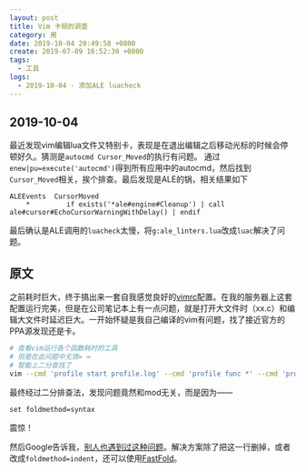```yaml
---
layout: post
title: Vim 卡顿的调查
category: 用
date: 2019-10-04 20:49:58 +0800
create: 2019-07-09 16:52:30 +0800
tags: 
  - 工具
logs:
  - 2019-10-04 - 添加ALE luacheck
---
```


## 2019-10-04
最近发现vim编辑lua文件又特别卡，表现是在退出编辑之后移动光标的时候会停顿好久。猜测是`autocmd Cursor_Moved`的执行有问题。
通过`enew|pu=execute('autocmd')`得到所有应用中的autocmd，然后找到`Cursor_Moved`相关，挨个排查。最后发现是ALE的锅，相关结果如下

```
ALEEvents  CursorMoved
    *         if exists('*ale#engine#Cleanup') | call ale#cursor#EchoCursorWarningWithDelay() | endif

```
最后确认是ALE调用的`luacheck`太慢，将`g:ale_linters.lua`改成`luac`解决了问题。

## 原文
之前耗时巨大，终于搞出来一套自我感觉良好的[vimrc](https://github.com/zYeoman/dotfiles/blob/master/dual/vimrc)配置。在我的服务器上这套配置运行完美，但是在公司笔记本上有一点问题，就是打开大文件时（xx.c）和编辑大文件时延迟巨大。一开始怀疑是我自己编译的vim有问题，找了接近官方的PPA源发现还是卡。

```bash
# 查看vim运行各个函数耗时的工具
# 但是在此问题中无效= =
# 智能上二分查找了
vim --cmd 'profile start profile.log' --cmd 'profile func *' --cmd 'profile file *'
```

最终经过二分排查法，发现问题竟然和mod无关，而是因为——

```
set foldmethod=syntax
```
震惊！

然后Google告诉我，[别人也遇到过这种问题](https://www.reddit.com/r/vim/comments/2ln1hr/my_vim_was_slow_because_of_foldmethodsyntax_and/)。解决方案除了把这一行删掉，或者改成`foldmethod=indent`，还可以使用[FastFold](https://github.com/Konfekt/FastFold)。
